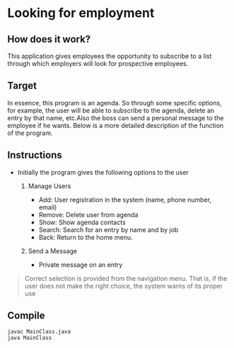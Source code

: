 # Looking for employment

## How does it work?
This application gives employees the opportunity to subscribe to a list through which employers will look for prospective employees.

## Target
In essence, this program is an agenda. So through some specific options, for example, the user will be able to subscribe to the agenda, delete an entry by that name, etc.Also the boss can send a personal message to the employee if he wants. Below is a more detailed description of the function of the program.

## Instructions
* Initially the program gives the following options to the user
  1. Manage Users
      * Add: User registration in the system (name, phone number, email)
      * Remove: Delete user from agenda
      * Show: Show agenda contacts
      * Search: Search for an entry by name and by job
      * Back: Return to the home menu.
    
  2. Send a Message 
      * Private message on an entry
> Correct selection is provided from the navigation menu. That is, if the user does not make the right choice, the system warns of its proper use

## Compile
```
javac MainClass.java
java MainClass
```
